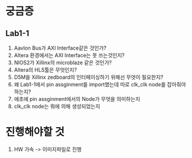 # 궁금증
## Lab1-1
1. Aavlon Bus가 AXI Interface같은 것인가?
2. Altera 환경에서는 AXI Interface는 못 쓰는것인지?
3. NIOS2가 Xillinx의 microblaze 같은 것인가?
4. Altera의 HLS툴은 무엇인지?
5. D5M을 Xillinx zedboard의 인터페이싱하기 위해선 무엇이 필요한지?
6. 왜 Lab1-1에서 pin assginment를 import했는데 따로 clk_clk node를 잡아줘야하는지?
7. 애초에 pin assginment에서의 Node가 무엇을 의미하는지
8. clk_clk node는 뭐에 의해 생성되었는지

# 진행해야할 것
1. HW 가속 -> 이미지파일로 진행